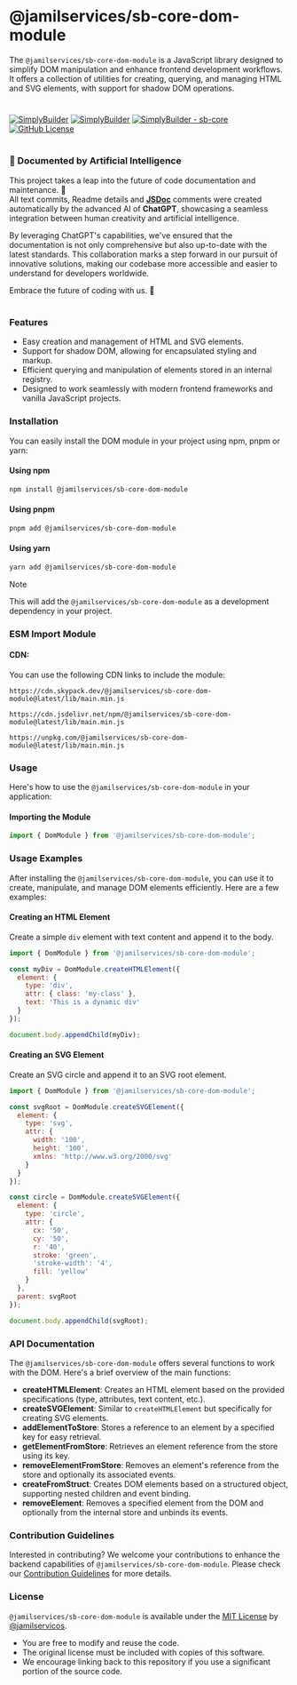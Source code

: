 # @jamilservices/sb-core-dom-module

The `@jamilservices/sb-core-dom-module` is a JavaScript library designed to simplify DOM manipulation and enhance frontend development workflows. It offers a collection of utilities for creating, querying, and managing HTML and SVG elements, with support for shadow DOM operations.
# 
[![SimplyBuilder](https://img.shields.io/badge/Author-Gerv%C3%A1sio_J%C3%BAnior-brightgreen?style=flat-square&color=%23fedcba)](https://github.com/jamilservicos)
[![SimplyBuilder](https://img.shields.io/badge/SimplyBuilder-Module-brightgreen?style=flat-square&label=SimplyBuilder&color=%23fedcba)](https://simplybuilder.github.io)
[![SimplyBuilder - sb-core](https://img.shields.io/static/v1?label=SimplyBuilder&message=sb-core-dom-module&color=blue&logo=github)](https://github.com/SimplyBuilder/sb-core/tree/main/dom-module)
[![GitHub License](https://img.shields.io/github/license/SimplyBuilder/sb-core)](https://github.com/SimplyBuilder/sb-core/tree/main/dom-module/LICENSE)

#         
### 🤖 Documented by Artificial Intelligence

This project takes a leap into the future of code documentation and maintenance. 🚀            
All text commits, Readme details and **[JSDoc](https://jsdoc.app/)** comments were created automatically by the advanced AI of **ChatGPT**, showcasing a seamless integration between human creativity and artificial intelligence.

By leveraging ChatGPT's capabilities, we've ensured that the documentation is not only comprehensive but also up-to-date with the latest standards. This collaboration marks a step forward in our pursuit of innovative solutions, making our codebase more accessible and easier to understand for developers worldwide.

Embrace the future of coding with us. 🌟

#
### Features

- Easy creation and management of HTML and SVG elements.
- Support for shadow DOM, allowing for encapsulated styling and markup.
- Efficient querying and manipulation of elements stored in an internal registry.
- Designed to work seamlessly with modern frontend frameworks and vanilla JavaScript projects.

### Installation

You can easily install the DOM module in your project using npm, pnpm or yarn:


#### Using npm

```bash
npm install @jamilservices/sb-core-dom-module
```

#### Using pnpm

```bash
pnpm add @jamilservices/sb-core-dom-module
```

#### Using yarn

```bash
yarn add @jamilservices/sb-core-dom-module
```         

> [!NOTE]
> This will add the `@jamilservices/sb-core-dom-module` as a development dependency in your project.

### ESM Import Module

#### CDN:
You can use the following CDN links to include the module:
~~~text
https://cdn.skypack.dev/@jamilservices/sb-core-dom-module@latest/lib/main.min.js

https://cdn.jsdelivr.net/npm/@jamilservices/sb-core-dom-module@latest/lib/main.min.js

https://unpkg.com/@jamilservices/sb-core-dom-module@latest/lib/main.min.js
~~~  


### Usage

Here's how to use the `@jamilservices/sb-core-dom-module` in your application:

#### Importing the Module

```javascript
import { DomModule } from '@jamilservices/sb-core-dom-module';
```

### Usage Examples

After installing the `@jamilservices/sb-core-dom-module`, you can use it to create, manipulate, and manage DOM elements efficiently. Here are a few examples:

#### Creating an HTML Element

Create a simple `div` element with text content and append it to the body.

```javascript
import { DomModule } from '@jamilservices/sb-core-dom-module';

const myDiv = DomModule.createHTMLElement({
  element: {
    type: 'div',
    attr: { class: 'my-class' },
    text: 'This is a dynamic div'
  }
});

document.body.appendChild(myDiv);
```

#### Creating an SVG Element

Create an SVG circle and append it to an SVG root element.

```javascript
import { DomModule } from '@jamilservices/sb-core-dom-module';

const svgRoot = DomModule.createSVGElement({
  element: {
    type: 'svg',
    attr: {
      width: '100',
      height: '100',
      xmlns: 'http://www.w3.org/2000/svg'
    }
  }
});

const circle = DomModule.createSVGElement({
  element: {
    type: 'circle',
    attr: {
      cx: '50',
      cy: '50',
      r: '40',
      stroke: 'green',
      'stroke-width': '4',
      fill: 'yellow'
    }
  },
  parent: svgRoot
});

document.body.appendChild(svgRoot);
```

### API Documentation

The `@jamilservices/sb-core-dom-module` offers several functions to work with the DOM. Here's a brief overview of the main functions:

- **createHTMLElement**: Creates an HTML element based on the provided specifications (type, attributes, text content, etc.).
- **createSVGElement**: Similar to `createHTMLElement` but specifically for creating SVG elements.
- **addElementToStore**: Stores a reference to an element by a specified key for easy retrieval.
- **getElementFromStore**: Retrieves an element reference from the store using its key.
- **removeElementFromStore**: Removes an element's reference from the store and optionally its associated events.
- **createFromStruct**: Creates DOM elements based on a structured object, supporting nested children and event binding.
- **removeElement**: Removes a specified element from the DOM and optionally from the internal store and unbinds its events.


### Contribution Guidelines

Interested in contributing? We welcome your contributions to enhance the backend capabilities of `@jamilservices/sb-core-dom-module`. Please check our [Contribution Guidelines](https://github.com/SimplyBuilder/sb-core/tree/main/dom-module/CONTRIBUTING.md) for more details.

### License

`@jamilservices/sb-core-dom-module` is available under the [MIT License](https://github.com/SimplyBuilder/sb-core/tree/main/dom-module/LICENSE) by [@jamilservicos](https://github.com/jamilservicos).

- You are free to modify and reuse the code.
- The original license must be included with copies of this software.
- We encourage linking back to this repository if you use a significant portion of the source code.